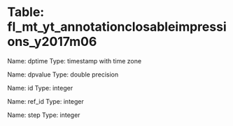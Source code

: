 Table: fl_mt_yt_annotationclosableimpressions_y2017m06
======================================================

Name: dptime
Type: timestamp with time zone

Name: dpvalue
Type: double precision

Name: id
Type: integer

Name: ref_id
Type: integer

Name: step
Type: integer

